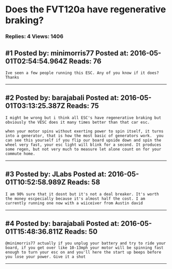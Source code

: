 # Does the FVT120a have regenerative braking?

### Replies: 4 Views: 1406

## \#1 Posted by: minimorris77 Posted at: 2016-05-01T02:54:54.964Z Reads: 76

```
Ive seen a few people running this ESC. Any of you know if it does? Thanks
```

---
## \#2 Posted by: barajabali Posted at: 2016-05-01T03:13:25.387Z Reads: 75

```
I might be wrong but i think all ESC's have regenerative braking but obviously the VESC does it many times better than that car esc.  

when your motor spins without exerting power to spin itself, it turns into a generator, that is how the most basic of generators work.  you can see this yourself if you flip our board upside down and spin the wheel very fast, your esc light will blink for a second. It produces some regen, but not very much to measure let alone count on for your commute home.
```

---
## \#3 Posted by: JLabs Posted at: 2016-05-01T10:52:58.989Z Reads: 58

```
I am 90% sure that it dosnt but it's not a deal breaker. It's worth the money escpecially because it's almost half the cost. I am currently running one now with a wiiceiver from Austin david
```

---
## \#4 Posted by: barajabali Posted at: 2016-05-01T15:48:36.811Z Reads: 50

```
@minimorris77 actually if you unplug your battery and try to ride your board, if you get over like 10-13mph your motor will be spinning fast enough to turn your esc on and you'll here the start up beeps before you lose your power. Give it a shot
```

---
